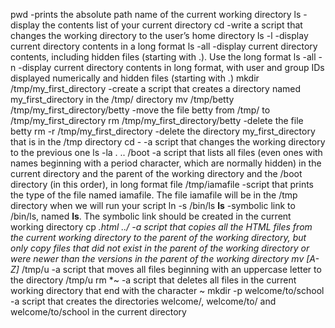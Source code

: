 pwd -prints the absolute path name of the current working directory
ls -display the contents list of your current directory
cd -write a script that changes the working directory to the user’s home directory
ls -l -display current directory contents in a long format
ls -all -display current directory contents, including hidden files (starting with .). Use the long format
ls -all -n -display current directory contents in long format, with user and group IDs displayed numerically and hidden files (starting with .)
mkdir /tmp/my_first_directory -create a script that creates a directory named my_first_directory in the /tmp/ directory
mv /tmp/betty /tmp/my_first_directory/betty -move the file betty from /tmp/ to /tmp/my_first_directory
rm /tmp/my_first_directory/betty -delete the file betty
rm -r /tmp/my_first_directory -delete the directory my_first_directory that is in the /tmp directory
cd - -a script that changes the working directory to the previous one
ls -la . .. /boot -a script that lists all files (even ones with names beginning with a period character, which are normally hidden) in the current directory and the parent of the working directory and the /boot directory (in this order), in long format
file /tmp/iamafile -script that prints the type of the file named iamafile. The file iamafile will be in the /tmp directory when we will run your script
ln -s /bin/ls __ls__ -symbolic link to /bin/ls, named __ls__. The symbolic link should be created in the current working directory
cp *.html ../ -a script that copies all the HTML files from the current working directory to the parent of the working directory, but only copy files that did not exist in the parent of the working directory or were newer than the versions in the parent of the working directory
mv [A-Z]* /tmp/u -a script that moves all files beginning with an uppercase letter to the directory /tmp/u
rm *~ -a script that deletes all files in the current working directory that end with the character ~
mkdir -p welcome/to/school -a script that creates the directories welcome/, welcome/to/ and welcome/to/school in the current directory
 



